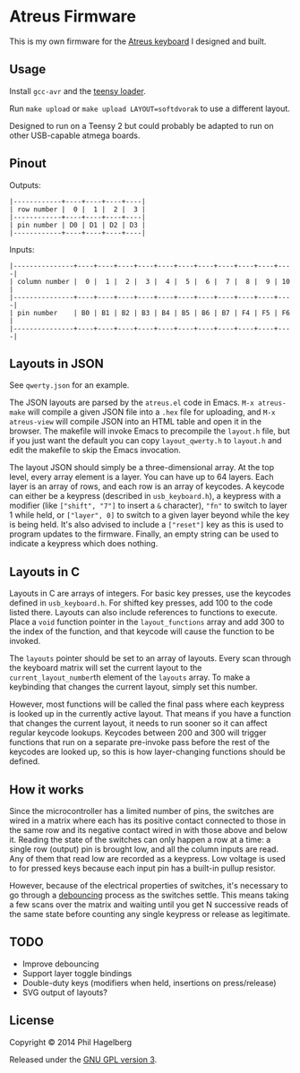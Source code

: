 # Atreus Firmware

This is my own firmware for the [Atreus keyboard](https://github.com/technomancy/atreus) I designed and built.

## Usage

Install `gcc-avr` and the
[teensy loader](http://www.pjrc.com/teensy/loader_cli.html).

Run `make upload` or `make upload LAYOUT=softdvorak` to use a different layout.

Designed to run on a Teensy 2 but could probably be adapted to run on
other USB-capable atmega boards.

## Pinout

Outputs:

    |------------+----+----+----+----|
    | row number |  0 |  1 |  2 |  3 |
    |------------+----+----+----+----|
    | pin number | D0 | D1 | D2 | D3 |
    |------------+----+----+----+----|

Inputs:

    |---------------+----+----+----+----+----+----+----+----+----+----+----|
    | column number |  0 |  1 |  2 |  3 |  4 |  5 |  6 |  7 |  8 |  9 | 10 |
    |---------------+----+----+----+----+----+----+----+----+----+----+----|
    | pin number    | B0 | B1 | B2 | B3 | B4 | B5 | B6 | B7 | F4 | F5 | F6 |
    |---------------+----+----+----+----+----+----+----+----+----+----+----|

## Layouts in JSON

See `qwerty.json` for an example.

The JSON layouts are parsed by the `atreus.el` code in Emacs. `M-x
atreus-make` will compile a given JSON file into a `.hex` file for
uploading, and `M-x atreus-view` will compile JSON into an HTML table
and open it in the browser. The makefile will invoke Emacs to
precompile the `layout.h` file, but if you just want the default you
can copy `layout_qwerty.h` to `layout.h` and edit the makefile to skip
the Emacs invocation.

The layout JSON should simply be a three-dimensional array. At the top
level, every array element is a layer. You can have up to 64
layers. Each layer is an array of rows, and each row is an array of
keycodes. A keycode can either be a keypress (described in
`usb_keyboard.h`), a keypress with a modifier (like `["shift", "7"]`
to insert a `&` character), `"fn"` to switch to layer 1 while held, or
`["layer", 0]` to switch to a given layer beyond while the key is
being held. It's also advised to include a `["reset"]` key as this is
used to program updates to the firmware. Finally, an empty string can
be used to indicate a keypress which does nothing.

## Layouts in C

Layouts in C are arrays of integers. For basic key presses, use the
keycodes defined in `usb_keyboard.h`. For shifted key presses, add 100
to the code listed there. Layouts can also include references to
functions to execute. Place a `void` function pointer in the
`layout_functions` array and add 300 to the index of the function, and
that keycode will cause the function to be invoked.

The `layouts` pointer should be set to an array of layouts. Every scan
through the keyboard matrix will set the current layout to the
`current_layout_number`th element of the `layouts` array. To make a
keybinding that changes the current layout, simply set this number.

However, most functions will be called the final pass where each
keypress is looked up in the currently active layout. That means if
you have a function that changes the current layout, it needs to run
sooner so it can affect regular keycode lookups. Keycodes between 200
and 300 will trigger functions that run on a separate pre-invoke pass
before the rest of the keycodes are looked up, so this is how
layer-changing functions should be defined.

## How it works

Since the microcontroller has a limited number of pins, the switches
are wired in a matrix where each has its positive contact connected to
those in the same row and its negative contact wired in with those
above and below it. Reading the state of the switches can only happen
a row at a time: a single row (output) pin is brought low, and all the
column inputs are read. Any of them that read low are recorded as a
keypress. Low voltage is used to for pressed keys because each input
pin has a built-in pullup resistor.

However, because of the electrical properties of switches, it's
necessary to go through a
[debouncing](https://en.wikipedia.org/wiki/Switch#Contact_bounce)
process as the switches settle. This means taking a few scans over the
matrix and waiting until you get N successive reads of the same state
before counting any single keypress or release as legitimate.

## TODO

* Improve debouncing
* Support layer toggle bindings
* Double-duty keys (modifiers when held, insertions on press/release)
* SVG output of layouts?

## License

Copyright © 2014 Phil Hagelberg

Released under the [GNU GPL version 3](https://www.gnu.org/licenses/gpl.html).
